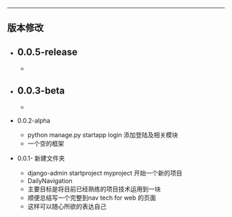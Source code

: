 
--------------------------
版本修改
--------------------------

 - 0.0.5-release
   - 
   - 

 - 0.0.3-beta
   - 
   - 


 - 0.0.2-alpha
 	- python manage.py startapp login 添加登陆及相关模块
   - 一个空的框架


 - 0.0.1- 新建文件夹
	 - django-admin startproject myproject 开始一个新的项目
	 - DailyNavigation
    - 主要目标是将目前已经熟练的项目技术运用到一块
    - 顺便总结写一个完整到nav tech for web 的页面
    - 这样可以随心所欲的表达自己

